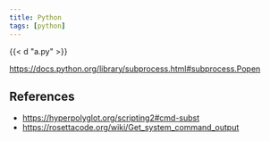 ```yaml
---
title: Python
tags: [python]
---
```


{{< d "a.py" >}}

<https://docs.python.org/library/subprocess.html#subprocess.Popen>

## References

- <https://hyperpolyglot.org/scripting2#cmd-subst>
- <https://rosettacode.org/wiki/Get_system_command_output>
